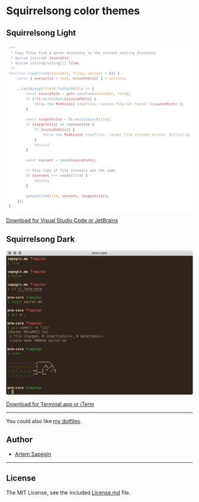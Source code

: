 # Squirrelsong color themes

## Squirrelsong Light

[![Squirrelsong Light color theme](light/VSCode/SquirrelsongLight/screenshot.png)](light)

[Download for Visual Studio Code or JetBrains](light)

## Squirrelsong Dark

[![Squirrelsong Dark color theme](dark/squirrelsong_terminal.png)](dark)

[Download for Terminal.app or iTerm](dark)

***

You could also like [my dotfiles](https://github.com/sapegin/dotfiles).

## Author

* [Artem Sapegin](https://sapegin.me)

---

## License

The MIT License, see the included [License.md](License.md) file.
